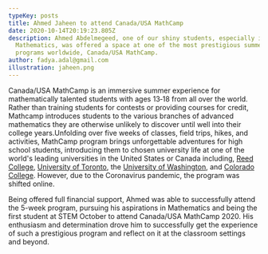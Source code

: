 ```yaml
---
typeKey: posts
title: Ahmed Jaheen to attend Canada/USA MathCamp
date: 2020-10-14T20:19:23.805Z
description: Ahmed Abdelmegeed, one of our shiny students, especially in
  Mathematics, was offered a space at one of the most prestigious summer
  programs worldwide, Canada/USA MathCamp.
author: fadya.adal@gmail.com
illustration: jaheen.png
---
```

Canada/USA MathCamp is an immersive summer experience for mathematically talented students with ages 13‑18 from all over the world. Rather than training students for contests or providing courses for credit, Mathcamp introduces students to the various branches of advanced mathematics they are otherwise unlikely to discover until well into their college years.​Unfolding over five weeks of classes, field trips, hikes, and activities, MathCamp program brings unforgettable adventures for high school students, introducing them to chosen university life at one of the world's leading universities in the United States or Canada including, [Reed College](https://en.wikipedia.org/wiki/Reed_College), [University of Toronto](https://en.wikipedia.org/wiki/University_of_Toronto), the [University of Washington](https://en.wikipedia.org/wiki/University_of_Washington), and [Colorado College](https://en.wikipedia.org/wiki/Colorado_College). However, due to the Coronavirus pandemic, the program was shifted online.

Being offered full financial support, Ahmed was able to successfully attend the 5-week program, pursuing his aspirations in Mathematics and being the first student at STEM October to attend Canada/USA MathCamp 2020. His enthusiasm and determination drove him to successfully get the experience of such a prestigious program and reflect on it at the classroom settings and beyond.